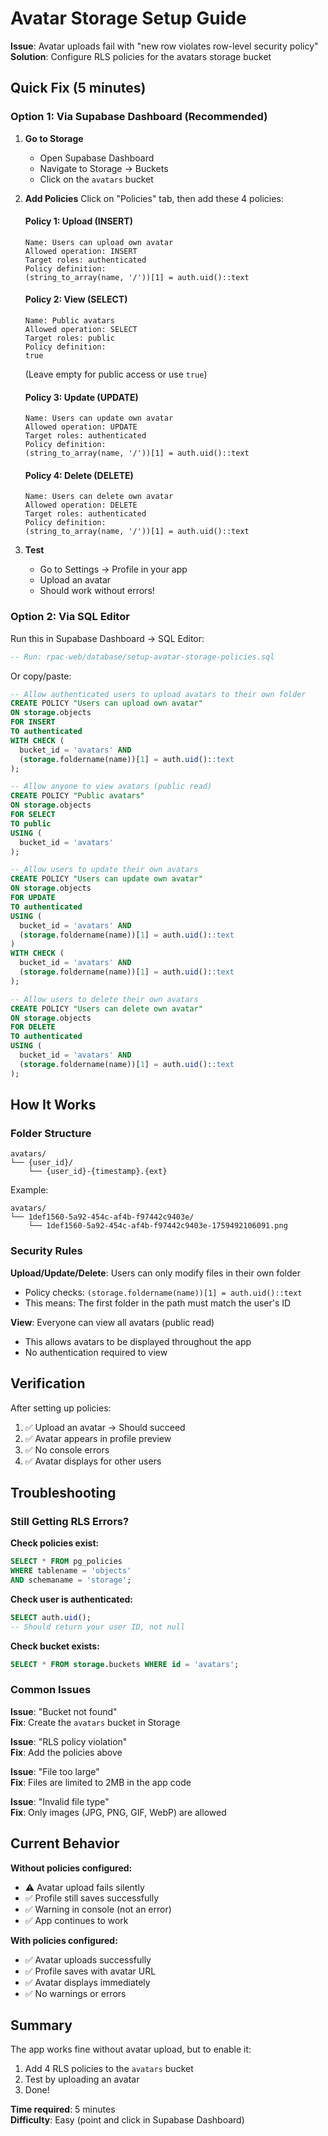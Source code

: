 # Avatar Storage Setup Guide

**Issue**: Avatar uploads fail with "new row violates row-level security policy"  
**Solution**: Configure RLS policies for the avatars storage bucket

## Quick Fix (5 minutes)

### Option 1: Via Supabase Dashboard (Recommended)

1. **Go to Storage**
   - Open Supabase Dashboard
   - Navigate to Storage → Buckets
   - Click on the `avatars` bucket

2. **Add Policies**
   Click on "Policies" tab, then add these 4 policies:

   #### Policy 1: Upload (INSERT)
   ```
   Name: Users can upload own avatar
   Allowed operation: INSERT
   Target roles: authenticated
   Policy definition:
   (string_to_array(name, '/'))[1] = auth.uid()::text
   ```

   #### Policy 2: View (SELECT)
   ```
   Name: Public avatars  
   Allowed operation: SELECT
   Target roles: public
   Policy definition:
   true
   ```
   (Leave empty for public access or use `true`)

   #### Policy 3: Update (UPDATE)
   ```
   Name: Users can update own avatar
   Allowed operation: UPDATE
   Target roles: authenticated
   Policy definition:
   (string_to_array(name, '/'))[1] = auth.uid()::text
   ```

   #### Policy 4: Delete (DELETE)
   ```
   Name: Users can delete own avatar
   Allowed operation: DELETE
   Target roles: authenticated
   Policy definition:
   (string_to_array(name, '/'))[1] = auth.uid()::text
   ```

3. **Test**
   - Go to Settings → Profile in your app
   - Upload an avatar
   - Should work without errors!

### Option 2: Via SQL Editor

Run this in Supabase Dashboard → SQL Editor:

```sql
-- Run: rpac-web/database/setup-avatar-storage-policies.sql
```

Or copy/paste:

```sql
-- Allow authenticated users to upload avatars to their own folder
CREATE POLICY "Users can upload own avatar"
ON storage.objects
FOR INSERT
TO authenticated
WITH CHECK (
  bucket_id = 'avatars' AND
  (storage.foldername(name))[1] = auth.uid()::text
);

-- Allow anyone to view avatars (public read)
CREATE POLICY "Public avatars"
ON storage.objects
FOR SELECT
TO public
USING (
  bucket_id = 'avatars'
);

-- Allow users to update their own avatars
CREATE POLICY "Users can update own avatar"
ON storage.objects
FOR UPDATE
TO authenticated
USING (
  bucket_id = 'avatars' AND
  (storage.foldername(name))[1] = auth.uid()::text
)
WITH CHECK (
  bucket_id = 'avatars' AND
  (storage.foldername(name))[1] = auth.uid()::text
);

-- Allow users to delete their own avatars
CREATE POLICY "Users can delete own avatar"
ON storage.objects
FOR DELETE
TO authenticated
USING (
  bucket_id = 'avatars' AND
  (storage.foldername(name))[1] = auth.uid()::text
);
```

## How It Works

### Folder Structure
```
avatars/
└── {user_id}/
    └── {user_id}-{timestamp}.{ext}
```

Example:
```
avatars/
└── 1def1560-5a92-454c-af4b-f97442c9403e/
    └── 1def1560-5a92-454c-af4b-f97442c9403e-1759492106091.png
```

### Security Rules

**Upload/Update/Delete**: Users can only modify files in their own folder  
- Policy checks: `(storage.foldername(name))[1] = auth.uid()::text`
- This means: The first folder in the path must match the user's ID

**View**: Everyone can view all avatars (public read)
- This allows avatars to be displayed throughout the app
- No authentication required to view

## Verification

After setting up policies:

1. ✅ Upload an avatar → Should succeed
2. ✅ Avatar appears in profile preview
3. ✅ No console errors
4. ✅ Avatar displays for other users

## Troubleshooting

### Still Getting RLS Errors?

**Check policies exist:**
```sql
SELECT * FROM pg_policies 
WHERE tablename = 'objects' 
AND schemaname = 'storage';
```

**Check user is authenticated:**
```sql
SELECT auth.uid();
-- Should return your user ID, not null
```

**Check bucket exists:**
```sql
SELECT * FROM storage.buckets WHERE id = 'avatars';
```

### Common Issues

**Issue**: "Bucket not found"  
**Fix**: Create the `avatars` bucket in Storage

**Issue**: "RLS policy violation"  
**Fix**: Add the policies above

**Issue**: "File too large"  
**Fix**: Files are limited to 2MB in the app code

**Issue**: "Invalid file type"  
**Fix**: Only images (JPG, PNG, GIF, WebP) are allowed

## Current Behavior

**Without policies configured:**
- ⚠️ Avatar upload fails silently
- ✅ Profile still saves successfully
- ✅ Warning in console (not an error)
- ✅ App continues to work

**With policies configured:**
- ✅ Avatar uploads successfully
- ✅ Profile saves with avatar URL
- ✅ Avatar displays immediately
- ✅ No warnings or errors

## Summary

The app works fine without avatar upload, but to enable it:
1. Add 4 RLS policies to the `avatars` bucket
2. Test by uploading an avatar
3. Done!

**Time required**: 5 minutes  
**Difficulty**: Easy (point and click in Supabase Dashboard)

